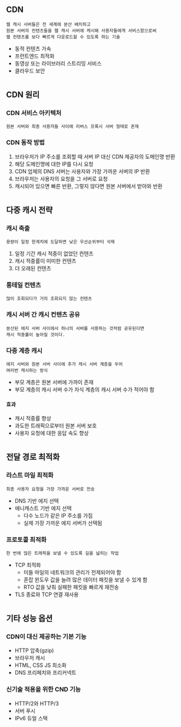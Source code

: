 ## CDN

    웹 캐시 서버들은 전 세계에 분산 배치하고
    원본 서버의 컨텐츠들을 웹 캐시 서버에 캐시해 사용자들에게 서비스함으로써
    웹 컨텐츠를 보다 빠르게 다운로드할 수 있도록 하는 기술

-   동적 컨텐츠 가속
-   프런트엔드 최적화
-   동영상 또는 라이브러리 스트리밍 서비스
-   클라우드 보안

#

## CDN 원리

### CDN 서비스 아키텍처

    원본 서버와 최종 사용자들 사이에 리버스 프록시 서버 형태로 존재

### CDN 동작 방법

1. 브라우저가 IP 주소를 조회할 때 서버 IP 대신 CDN 제공자의 도메인명 반환
2. 해당 도메인명에 대한 IP를 다시 요청
3. CDN 업체의 DNS 서버는 사용자와 가장 가까운 서버의 IP 반환
4. 브라우저는 사용자의 요청을 그 서버로 요청
5. 캐시되어 있으면 빠른 반환, 그렇지 않다면 원본 서버에서 받아와 반환

#

## 다중 캐시 전략

### 캐시 축출

    용량이 일정 한계치에 도달하면 낮은 우선순위부터 삭제

1. 일정 기간 캐시 적중이 없었던 컨텐츠
2. 캐시 적중률이 미미한 컨텐츠
3. 더 오래된 컨텐츠

### 롱테일 컨텐츠

    많이 조회되다가 거의 조회되지 않는 컨텐츠

### 캐시 서버 간 캐시 컨텐츠 공유

    분산된 에지 서버 사이에서 하나의 서버를 사용하는 것처럼 공유된다면
    캐시 적중률이 높아질 것이다.

### 다중 계층 캐시

    에지 서버와 원본 서버 사이에 추가 캐시 서버 계층을 두어
    여러번 캐시하는 방식

-   부모 계층은 원본 서버에 가까이 존재
-   부모 계층의 캐시 서버 수가 자식 계층의 캐시 서버 수가 적어야 함

#### 효과

-   캐시 적중률 향상
-   과도한 트래픽으로부터 원본 서버 보호
-   사용자 요청에 대한 응답 속도 향상

#

## 전달 경로 최적화

### 라스트 마일 최적화

    최종 사용자 요청을 가장 가까운 서버로 전송

-   DNS 기반 에지 선택
-   애니캐스트 기반 에지 선택
    -   다수 노드가 같은 IP 주소를 가짐
    -   실제 가장 가까운 에지 서버가 선택됨

### 프로토콜 최적화

    한 번에 많은 트래픽을 보낼 수 있도록 길을 넓히는 작업

-   TCP 최적화
    -   미들 마일의 네트워크의 관리가 전제되어야 함
    -   혼잡 윈도우 값을 늘려 많은 데이터 패킷을 보낼 수 있게 함
    -   RTO 값을 낮춰 실패한 패킷을 빠르게 재전송
-   TLS 종료와 TCP 연결 재사용

#

## 기타 성능 옵션

### CDN이 대신 제공하는 기본 기능

-   HTTP 압축(gzip)
-   브라우저 캐시
-   HTML, CSS JS 최소화
-   DNS 프리페치와 프리커넥트

### 신기술 적용을 위한 CND 기능

-   HTTP/2와 HTTP/3
-   서버 푸시
-   IPv6 듀얼 스택
